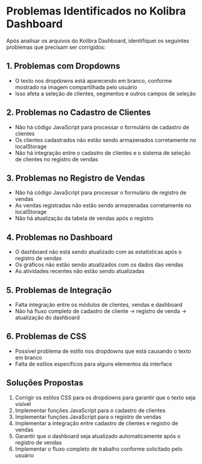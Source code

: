 # Problemas Identificados no Kolibra Dashboard

Após analisar os arquivos do Kolibra Dashboard, identifiquei os seguintes problemas que precisam ser corrigidos:

## 1. Problemas com Dropdowns
- O texto nos dropdowns está aparecendo em branco, conforme mostrado na imagem compartilhada pelo usuário
- Isso afeta a seleção de clientes, segmentos e outros campos de seleção

## 2. Problemas no Cadastro de Clientes
- Não há código JavaScript para processar o formulário de cadastro de clientes
- Os clientes cadastrados não estão sendo armazenados corretamente no localStorage
- Não há integração entre o cadastro de clientes e o sistema de seleção de clientes no registro de vendas

## 3. Problemas no Registro de Vendas
- Não há código JavaScript para processar o formulário de registro de vendas
- As vendas registradas não estão sendo armazenadas corretamente no localStorage
- Não há atualização da tabela de vendas após o registro

## 4. Problemas no Dashboard
- O dashboard não está sendo atualizado com as estatísticas após o registro de vendas
- Os gráficos não estão sendo atualizados com os dados das vendas
- As atividades recentes não estão sendo atualizadas

## 5. Problemas de Integração
- Falta integração entre os módulos de clientes, vendas e dashboard
- Não há fluxo completo de cadastro de cliente → registro de venda → atualização do dashboard

## 6. Problemas de CSS
- Possível problema de estilo nos dropdowns que está causando o texto em branco
- Falta de estilos específicos para alguns elementos da interface

## Soluções Propostas

1. Corrigir os estilos CSS para os dropdowns para garantir que o texto seja visível
2. Implementar funções JavaScript para o cadastro de clientes
3. Implementar funções JavaScript para o registro de vendas
4. Implementar a integração entre cadastro de clientes e registro de vendas
5. Garantir que o dashboard seja atualizado automaticamente após o registro de vendas
6. Implementar o fluxo completo de trabalho conforme solicitado pelo usuário
